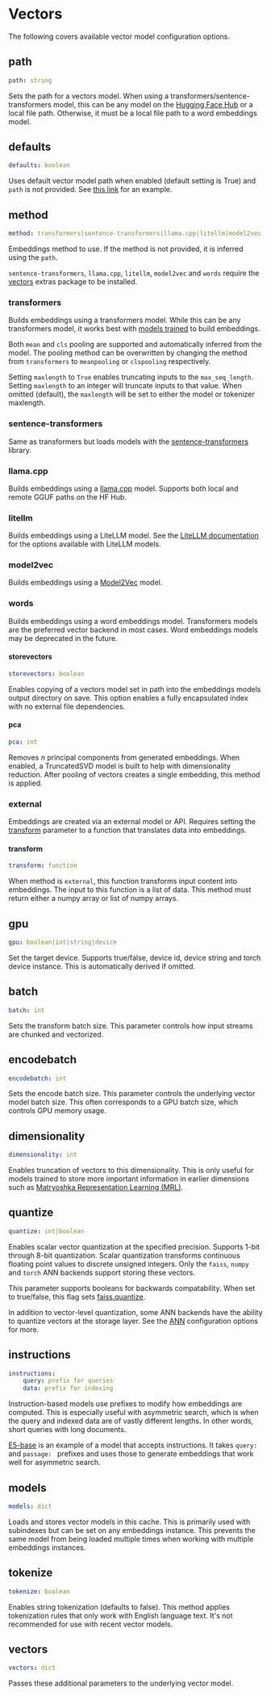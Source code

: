 # Vectors

The following covers available vector model configuration options.

## path
```yaml
path: string
```

Sets the path for a vectors model. When using a transformers/sentence-transformers model, this can be any model on the
[Hugging Face Hub](https://huggingface.co/models) or a local file path. Otherwise, it must be a local file path to a word embeddings model.

## defaults
```yaml
defaults: boolean
```

Uses default vector model path when enabled (default setting is True) and `path` is not provided. See [this link](../) for an example.

## method
```yaml
method: transformers|sentence-transformers|llama.cpp|litellm|model2vec|external|words
```

Embeddings method to use. If the method is not provided, it is inferred using the `path`.

`sentence-transformers`, `llama.cpp`, `litellm`, `model2vec` and `words` require the [vectors](../../../install/#vectors) extras package to be installed.

### transformers

Builds embeddings using a transformers model. While this can be any transformers model, it works best with
[models trained](https://huggingface.co/models?pipeline_tag=sentence-similarity) to build embeddings.

Both `mean` and `cls` pooling are supported and automatically inferred from the model. The pooling method can be overwritten by changing the method
from `transformers` to `meanpooling` or `clspooling` respectively.

Setting `maxlength` to `True` enables truncating inputs to the `max_seq_length`. Setting `maxlength` to an integer will truncate inputs to that value. When omitted (default), the `maxlength` will be set to either the model or tokenizer maxlength.

### sentence-transformers

Same as transformers but loads models with the [sentence-transformers](https://github.com/UKPLab/sentence-transformers) library.

### llama.cpp

Builds embeddings using a [llama.cpp](https://github.com/abetlen/llama-cpp-python) model. Supports both local and remote GGUF paths on the HF Hub.

### litellm

Builds embeddings using a LiteLLM model. See the [LiteLLM documentation](https://litellm.vercel.app/docs/providers) for the options available with LiteLLM models.

### model2vec

Builds embeddings using a [Model2Vec](https://github.com/MinishLab/model2vec) model.

### words

Builds embeddings using a word embeddings model. Transformers models are the preferred vector backend in most cases. Word embeddings models may be deprecated in the future.

#### storevectors
```yaml
storevectors: boolean
```

Enables copying of a vectors model set in path into the embeddings models output directory on save. This option enables a fully encapsulated index with no external file dependencies.

#### pca
```yaml
pca: int
```

Removes _n_ principal components from generated embeddings. When enabled, a TruncatedSVD model is built to help with dimensionality reduction. After pooling of vectors creates a single embedding, this method is applied.

### external

Embeddings are created via an external model or API. Requires setting the [transform](#transform) parameter to a function that translates data into embeddings.

#### transform
```yaml
transform: function
```

When method is `external`, this function transforms input content into embeddings. The input to this function is a list of data. This method must return either a numpy array or list of numpy arrays.

## gpu
```yaml
gpu: boolean|int|string|device
```

Set the target device. Supports true/false, device id, device string and torch device instance. This is automatically derived if omitted.

## batch
```yaml
batch: int
```

Sets the transform batch size. This parameter controls how input streams are chunked and vectorized.

## encodebatch
```yaml
encodebatch: int
```

Sets the encode batch size. This parameter controls the underlying vector model batch size. This often corresponds to a GPU batch size, which controls GPU memory usage.

## dimensionality
```yaml
dimensionality: int
```

Enables truncation of vectors to this dimensionality. This is only useful for models trained to store more important information in earlier dimensions such as [Matryoshka Representation Learning (MRL)](https://huggingface.co/blog/matryoshka).

## quantize
```yaml
quantize: int|boolean
```

Enables scalar vector quantization at the specified precision. Supports 1-bit through 8-bit quantization. Scalar quantization transforms continuous floating point values to discrete unsigned integers. Only the `faiss`, `numpy` and `torch` ANN backends support storing these vectors.

This parameter supports booleans for backwards compatability. When set to true/false, this flag sets [faiss.quantize](../ann/#faiss).

In addition to vector-level quantization, some ANN backends have the ability to quantize vectors at the storage layer. See the [ANN](../ann) configuration options for more.

## instructions
```yaml
instructions:
    query: prefix for queries
    data: prefix for indexing
```

Instruction-based models use prefixes to modify how embeddings are computed. This is especially useful with asymmetric search, which is when the query and indexed data are of vastly different lengths. In other words, short queries with long documents.

[E5-base](https://huggingface.co/intfloat/e5-base) is an example of a model that accepts instructions. It takes `query: ` and `passage: ` prefixes and uses those to generate embeddings that work well for asymmetric search.

## models
```yaml
models: dict
```

Loads and stores vector models in this cache. This is primarily used with subindexes but can be set on any embeddings instance. This prevents the same model from being loaded multiple times when working with multiple embeddings instances.

## tokenize
```yaml
tokenize: boolean
```

Enables string tokenization (defaults to false). This method applies tokenization rules that only work with English language text. It's not recommended for use with recent vector models.

## vectors
```yaml
vectors: dict
```

Passes these additional parameters to the underlying vector model.
